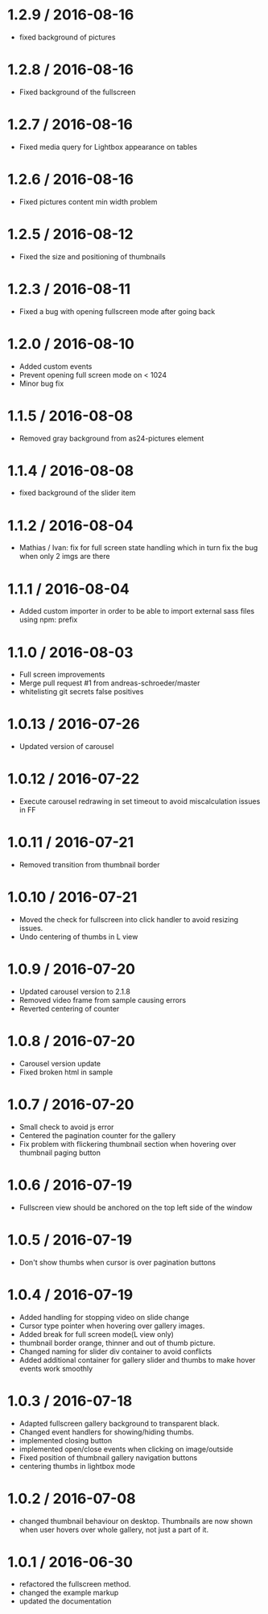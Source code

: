 
1.2.9 / 2016-08-16
==================

  * fixed background of pictures

1.2.8 / 2016-08-16
==================

  * Fixed background of the fullscreen

1.2.7 / 2016-08-16
==================

  * Fixed media query for Lightbox appearance on tables

1.2.6 / 2016-08-16
==================

  * Fixed pictures content min width problem

1.2.5 / 2016-08-12
==================

  * Fixed the size and positioning of thumbnails

1.2.3 / 2016-08-11
==================

  * Fixed a bug with opening fullscreen mode after going back

1.2.0 / 2016-08-10
==================

  * Added custom events
  * Prevent opening full screen mode on < 1024
  * Minor bug fix

1.1.5 / 2016-08-08
==================

  * Removed gray background from as24-pictures element

1.1.4 / 2016-08-08
==================

  * fixed background of the slider item

1.1.2 / 2016-08-04
==================

  * Mathias / Ivan: fix for full screen state handling which in turn fix the bug when only 2 imgs are there

1.1.1 / 2016-08-04
==================

  * Added custom importer in order to be able to import external sass files using npm: prefix

1.1.0 / 2016-08-03
==================

  * Full screen improvements
  * Merge pull request #1 from andreas-schroeder/master
  * whitelisting git secrets false positives

1.0.13 / 2016-07-26
==================

  * Updated version of carousel

1.0.12 / 2016-07-22
==================

  * Execute carousel redrawing in set timeout to avoid miscalculation issues in FF

1.0.11 / 2016-07-21
==================

  * Removed transition from thumbnail border

1.0.10 / 2016-07-21
==================

  * Moved the check for fullscreen into click handler to avoid resizing issues.
  * Undo centering of thumbs in L view

1.0.9 / 2016-07-20
==================

  * Updated carousel version to 2.1.8
  * Removed video frame from sample causing errors
  * Reverted centering of counter

1.0.8 / 2016-07-20
==================

  * Carousel version update
  * Fixed broken html in sample

1.0.7 / 2016-07-20
==================

  * Small check to avoid js error
  * Centered the pagination counter for the gallery
  * Fix problem with flickering thumbnail section when hovering over thumbnail paging button

1.0.6 / 2016-07-19
==================

  * Fullscreen view should be anchored on the top left side of the window

1.0.5 / 2016-07-19
==================

  * Don't show thumbs when cursor is over pagination buttons

1.0.4 / 2016-07-19
==================

  * Added handling for stopping video on slide change
  * Cursor type pointer when hovering over gallery images.
  * Added break for full screen mode(L view only)
  * thumbnail border orange, thinner and out of thumb picture.
  * Changed naming for slider div container to avoid conflicts
  * Added additional container for gallery slider and thumbs to make hover events work smoothly

1.0.3 / 2016-07-18
==================

  * Adapted fullscreen gallery background to transparent black.
  * Changed event handlers for showing/hiding thumbs.
  * implemented closing button
  * implemented open/close events when clicking on image/outside
  * Fixed position of thumbnail gallery navigation buttons
  * centering thumbs in lightbox mode

1.0.2 / 2016-07-08
==================

  * changed thumbnail behaviour on desktop. Thumbnails are now shown when user hovers over whole gallery, not just a part of it.

1.0.1 / 2016-06-30
==================
  * refactored the fullscreen method.
  * changed the example markup
  * updated the documentation

